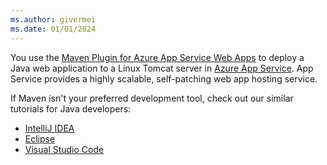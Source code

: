 ```yaml
---
ms.author: givermei
ms.date: 01/01/2024
---
```


You use the [Maven Plugin for Azure App Service Web Apps](https://github.com/microsoft/azure-maven-plugins/blob/develop/azure-webapp-maven-plugin/README.md) to deploy a Java web application to a Linux Tomcat server in [Azure App Service](/azure/app-service/). App Service provides a highly scalable, self-patching web app hosting service.

If Maven isn't your preferred development tool, check out our similar tutorials for Java developers:

- [IntelliJ IDEA](../../toolkit-for-intellij/create-hello-world-web-app.md)
- [Eclipse](../../toolkit-for-eclipse/create-hello-world-web-app.md)
- [Visual Studio Code](https://code.visualstudio.com/docs/java/java-webapp)
